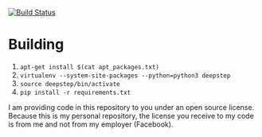 [![Build Status](https://travis-ci.org/cberner/deepstep.svg?branch=master)](https://travis-ci.org/cberner/deepstep)

Building
========

1. `apt-get install $(cat apt_packages.txt)`
2. `virtualenv --system-site-packages --python=python3 deepstep`
3. `source deepstep/bin/activate`
4. `pip install -r requirements.txt`


I am providing code in this repository to you under an open source license. Because this is my personal repository, the license you receive to my code is from me and not from my employer (Facebook).
